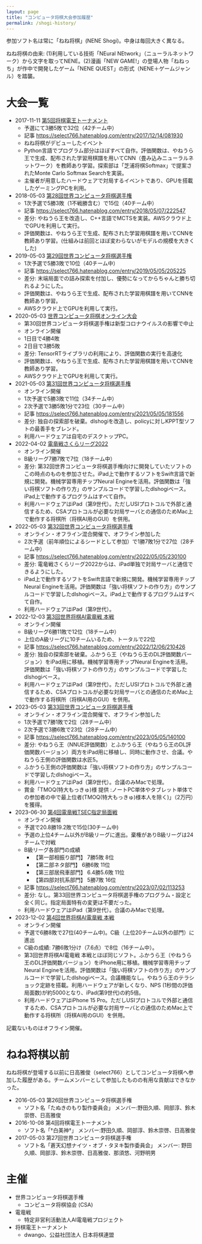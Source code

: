 ```yaml
---
layout: page
title: "コンピュータ将棋大会参加履歴"
permalink: /shogi-history/
---
```


参加ソフト名は常に「ねね将棋」(NENE Shogi)。中身は毎回大きく異なる。

ねね将棋の由来: (1)利用している技術「NEural NEtwork」（ニューラルネットワーク）から文字を取ってNENE。(2)漫画「NEW GAME!」の登場人物「ねねっち」が作中で開発したゲーム「NENE QUEST」の形式（NENE＋ゲームジャンル）を踏襲。

# 大会一覧

* 2017-11-11 [第5回将棋電王トーナメント](http://denou.jp/tournament2017/)
  * 予選にて3勝5敗で32位（42チーム中）
  * 記事 <https://select766.hatenablog.com/entry/2017/12/14/081930>
  * ねね将棋がデビューしたイベント
  * Python言語でプログラム部分はほぼすべて自作。評価関数は、やねうら王で生成、配布された学習用棋譜を用いてCNN（畳み込みニューラルネットワーク）を教師あり学習。探索部は「芝浦将棋Softmax」で提案されたMonte Carlo Softmax Searchを実装。
  * 主催者が用意したハードウェアで対局するイベントであり、GPUを搭載したゲーミングPCを利用。
* 2018-05-03 [第28回世界コンピュータ将棋選手権](http://www2.computer-shogi.org/wcsc28/)
  * 1次予選で5勝3敗（1不戦勝含む）で15位（40チーム中）
  * 記事 <https://select766.hatenablog.com/entry/2018/05/07/222547>
  * 差分: やねうら王を改造し、C++言語でMCTSを実装。AWSクラウド上でGPUを利用して実行。
  * 評価関数は、やねうら王で生成、配布された学習用棋譜を用いてCNNを教師あり学習。(仕組みは前回とほぼ変わらないがモデルの規模を大きくした)
* 2019-05-03 [第29回世界コンピュータ将棋選手権](http://www2.computer-shogi.org/wcsc29/)
  * 1次予選で5勝3敗で10位（40チーム中）
  * 記事 <https://select766.hatenablog.com/entry/2019/05/05/205225>
  * 差分: 末端局面での詰み探索を付加し、優勢になってからちゃんと勝ち切れるようにした。
  * 評価関数は、やねうら王で生成、配布された学習用棋譜を用いてCNNを教師あり学習。
  * AWSクラウド上でGPUを利用して実行。
* 2020-05-03 [世界コンピュータ将棋オンライン大会](http://www2.computer-shogi.org/wcso1.html)
  * 第30回世界コンピュータ将棋選手権は新型コロナウイルスの影響で中止
  * オンライン開催
  * 1日目で4勝4敗
  * 2日目で3勝5敗
  * 差分: TensorRTライブラリの利用により、評価関数の実行を高速化
  * 評価関数は、やねうら王で生成、配布された学習用棋譜を用いてCNNを教師あり学習。
  * AWSクラウド上でGPUを利用して実行。
* 2021-05-03 [第31回世界コンピュータ将棋選手権](http://www2.computer-shogi.org/wcsc31/)
  * オンライン開催
  * 1次予選で5勝3敗で11位（34チーム中）
  * 2次予選で3勝5敗1分で23位（30チーム中）
  * 記事 <https://select766.hatenablog.com/entry/2021/05/05/181556>
  * 差分: 独自の探索部を破棄。dlshogiを改造し、policyに対しKPPT型ソフトの最善手をブレンド。
  * 利用ハードウェアは自宅のデスクトップPC。
* 2022-04-02 [電竜戦さくらリーグ2022](https://golan.sakura.ne.jp/denryusen/dr3_sakura/dr1_live.php)
  * オンライン開催
  * B級リーグ7勝7敗で7位（18チーム中）
  * 差分: 第32回世界コンピュータ将棋選手権向けに開発していたソフトのこの時点のものを参加させた。iPad上で動作するソフトをSwift言語で新規に開発。機械学習専用チップNeural Engineを活用。評価関数は「強い将棋ソフトの作り方」のサンプルコードで学習したdlshogiベース。iPad上で動作するプログラムはすべて自作。
  * 利用ハードウェアはiPad（第9世代）。ただしUSIプロトコルで外部と通信するため、CSAプロトコルが必要な対局サーバとの通信のためMac上で動作する将棋所（将棋AI用のGUI）を併用。
* 2022-05-03 [第32回世界コンピュータ将棋選手権](http://www2.computer-shogi.org/wcsc32/)
  * オンライン・オフライン混合開催で、オフライン参加した
  * 2次予選（前年順位によるシードとして参加）で1勝7敗1分で27位（28チーム中）
  * 記事 <https://select766.hatenablog.com/entry/2022/05/05/230100>
  * 差分: 電竜戦さくらリーグ2022からは、iPad単独で対局サーバと通信できるようにした。
  * iPad上で動作するソフトをSwift言語で新規に開発。機械学習専用チップNeural Engineを活用。評価関数は「強い将棋ソフトの作り方」のサンプルコードで学習したdlshogiベース。iPad上で動作するプログラムはすべて自作。
  * 利用ハードウェアはiPad（第9世代）。
* 2022-12-03 [第3回世界将棋AI電竜戦 本戦](https://denryu-sen.jp/dr3/index.html)
  * オンライン開催
  * B級リーグ6勝11敗で12位（18チーム中）
  * 上位のA級リーグに10チームいるため、トータルで22位
  * 記事 <https://select766.hatenablog.com/entry/2022/12/06/210426>
  * 差分: 独自の探索部を破棄。ふかうら王（やねうら王のDL評価関数バージョン）をiPad用に移植。機械学習専用チップNeural Engineを活用。評価関数は「強い将棋ソフトの作り方」のサンプルコードで学習したdlshogiベース。
  * 利用ハードウェアはiPad（第9世代）。ただしUSIプロトコルで外部と通信するため、CSAプロトコルが必要な対局サーバとの通信のためMac上で動作する将棋所（将棋AI用のGUI）を併用。
* 2023-05-03 [第33回世界コンピュータ将棋選手権](http://www2.computer-shogi.org/wcsc33/)
  * オンライン・オフライン混合開催で、オフライン参加した
  * 1次予選で7勝1敗で2位（28チーム中）
  * 2次予選で3勝6敗で23位（28チーム中）
  * 記事 <https://select766.hatenablog.com/entry/2023/05/05/140100>
  * 差分: やねうら王（NNUE評価関数）とふかうら王（やねうら王のDL評価関数バージョン）両方をiPad用に移植し、同時に動作させ、合議。やねうら王側の評価関数は水匠5。
  * ふかうら王側の評価関数は「強い将棋ソフトの作り方」のサンプルコードで学習したdlshogiベース。
  * 利用ハードウェアはiPad（第9世代）。合議のみMacで処理。
  * 賞金「TMOQ(特大もっきゅ)様 提供 :ノートPC単体やタブレット単体での参加者の中で最上位者(TMOQ(特大もっきゅ)様本人を除く)」（2万円）を獲得。
* 2023-06-30 [第4回電竜戦TSEC指定局面戦](https://denryu-sen.jp/denryusen/dr4_tsec/dr1_live.php)
  * オンライン開催
  * 予選で20.8勝19.2敗で15位(30チーム中)
  * 予選の上位4チーム以外がB級リーグに進出。棄権がありB級リーグは24チームで対戦
  * B級リーグ各部門の成績
    * 【第一部相振り部門】 7勝5敗 8位
    * 【第二部ネタ部門】 6勝6敗 11位
    * 【第三部居飛車部門】 6.4勝5.6敗 11位
    * 【第四部対抗系部門】 5勝7敗 16位
  * 記事 <https://select766.hatenablog.com/entry/2023/07/02/113253>
  * 差分: なし。第33回世界コンピュータ将棋選手権のプログラム・設定と全く同じ。指定局面特有の変更は不要だった。
  * 利用ハードウェアはiPad（第9世代）。合議のみMacで処理。
* 2023-12-02 [第4回世界将棋AI電竜戦 本戦](https://denryu-sen.jp/denryusen/dr4_tsec/dr1_live.php)
  * オンライン開催
  * 予選で6勝8敗で27位(40チーム中)。C級（上位20チーム以外の部門）に進出
  * C級の成績: 7勝6敗1分け（7.6点）で8位（16チーム中）。
  * 第3回世界将棋AI電竜戦 本戦とほぼ同じソフト。ふかうら王（やねうら王のDL評価関数バージョン）をiPhone用に移植。機械学習専用チップNeural Engineを活用。評価関数は「強い将棋ソフトの作り方」のサンプルコードで学習したdlshogiベース。合議機能なし。やねうら王のテラショック定跡を搭載。利用ハードウェアが新しくなり、NPS (1秒間の評価局面数)が約5000となり、iPad(第9世代)の約5倍。
  * 利用ハードウェアはiPhone 15 Pro。ただしUSIプロトコルで外部と通信するため、CSAプロトコルが必要な対局サーバとの通信のためMac上で動作する将棋所（将棋AI用のGUI）を併用。

記載ないものはオフライン開催。

# ねね将棋以前

ねね将棋が登場する以前に日高雅俊（select766）としてコンピュータ将棋へ参加した履歴がある。チームメンバーとして参加したものの有用な貢献はできなかった。

* 2016-05-03 第26回世界コンピュータ将棋選手権
  * ソフト名「たぬきのもり製作委員会」	メンバー:野田久順、岡部淳、鈴木崇啓、日高雅俊
* 2016-10-08 第4回将棋電王トーナメント
  * ソフト名「†白美神†」	メンバー:野田久順、岡部淳、鈴木崇啓、日高雅俊
* 2017-05-03 第27回世界コンピュータ将棋選手権
  * ソフト名「蒼天幻想ナイツ・オブ・タヌキ製作委員会」 メンバー:	野田久順、岡部淳、鈴木崇啓、日高雅俊、那須悠、河野明男

# 主催

- 世界コンピュータ将棋選手権
  - コンピュータ将棋協会 (CSA)
- 電竜戦
  - 特定非営利活動法人AI電竜戦プロジェクト
- 将棋電王トーナメント
  - dwango、公益社団法人 日本将棋連盟
